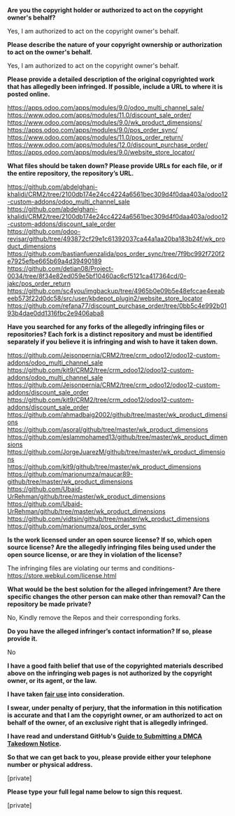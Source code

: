 **Are you the copyright holder or authorized to act on the copyright owner's behalf?**     
     
Yes, I am authorized to act on the copyright owner's behalf.     
     
**Please describe the nature of your copyright ownership or authorization to act on the owner's behalf.**     
     
Yes, I am authorized to act on the copyright owner's behalf.     
     
**Please provide a detailed description of the original copyrighted work that has allegedly been infringed. If possible, include a URL to where it is posted online.**     
     
https://apps.odoo.com/apps/modules/9.0/odoo_multi_channel_sale/     
https://www.odoo.com/apps/modules/11.0/discount_sale_order/     
https://www.odoo.com/apps/modules/9.0/wk_product_dimensions/     
https://apps.odoo.com/apps/modules/9.0/pos_order_sync/     
https://www.odoo.com/apps/modules/11.0/pos_order_return/     
https://www.odoo.com/apps/modules/12.0/discount_purchase_order/     
https://apps.odoo.com/apps/modules/9.0/website_store_locator/     
     
**What files should be taken down? Please provide URLs for each file, or if the entire repository, the repository’s URL.**     
     
https://github.com/abdelghani-khalidi/CRM2/tree/2100db174e24cc4224a6561bec309d4f0daa403a/odoo12-custom-addons/odoo_multi_channel_sale     
https://github.com/abdelghani-khalidi/CRM2/tree/2100db174e24cc4224a6561bec309d4f0daa403a/odoo12-custom-addons/discount_sale_order     
https://github.com/odoo-revisar/github/tree/493872cf29e1c61392037ca44a1aa20ba183b24f/wk_product_dimensions     
https://github.com/bastianfuenzalida/pos_order_sync/tree/7f9bc992f720f2e7925efbe665b69a4d39490189     
https://github.com/detian08/Project-0034/tree/8f34e82ed059e5bf10460ac6cf5121ca417364cd/0-jakc/pos_order_return     
https://github.com/sc4you/imgbackup/tree/4965b0e09b5e48efccae4eeabeeb573f22d0dc58/src/user/kbdepot_plugin2/website_store_locator     
https://github.com/refana77/discount_purchase_order/tree/0bb5c4e992b0193b4dae0dd1316fbc2e9406aba8     
     
**Have you searched for any forks of the allegedly infringing files or repositories? Each fork is a distinct repository and must be identified separately if you believe it is infringing and wish to have it taken down.**     
     
https://github.com/Jeisonpernia/CRM2/tree/crm_odoo12/odoo12-custom-addons/odoo_multi_channel_sale     
https://github.com/kit9/CRM2/tree/crm_odoo12/odoo12-custom-addons/odoo_multi_channel_sale     
https://github.com/Jeisonpernia/CRM2/tree/crm_odoo12/odoo12-custom-addons/discount_sale_order     
https://github.com/kit9/CRM2/tree/crm_odoo12/odoo12-custom-addons/discount_sale_order     
https://github.com/ahmadbaig2002/github/tree/master/wk_product_dimensions     
https://github.com/asoral/github/tree/master/wk_product_dimensions     
https://github.com/eslammohamed13/github/tree/master/wk_product_dimensions     
https://github.com/JorgeJuarezM/github/tree/master/wk_product_dimensions     
https://github.com/kit9/github/tree/master/wk_product_dimensions     
https://github.com/marionumza/maucar89-github/tree/master/wk_product_dimensions     
https://github.com/Ubaid-UrRehman/github/tree/master/wk_product_dimensions     
https://github.com/Ubaid-UrRehman/github/tree/master/wk_product_dimensions     
https://github.com/vidtsin/github/tree/master/wk_product_dimensions     
https://github.com/marionumza/pos_order_sync     
     
**Is the work licensed under an open source license? If so, which open source license? Are the allegedly infringing files being used under the open source license, or are they in violation of the license?**     
     
The infringing files are violating our terms and conditions- https://store.webkul.com/license.html     
     
**What would be the best solution for the alleged infringement? Are there specific changes the other person can make other than removal? Can the repository be made private?**     
     
No, Kindly remove the Repos and their corresponding forks.     
     
**Do you have the alleged infringer’s contact information? If so, please provide it.**     
     
No     
     
**I have a good faith belief that use of the copyrighted materials described above on the infringing web pages is not authorized by the copyright owner, or its agent, or the law.**     
     
**I have taken <a href="https://www.lumendatabase.org/topics/22">fair use</a> into consideration.**     
     
**I swear, under penalty of perjury, that the information in this notification is accurate and that I am the copyright owner, or am authorized to act on behalf of the owner, of an exclusive right that is allegedly infringed.**     
     
**I have read and understand GitHub's <a href="https://help.github.com/articles/guide-to-submitting-a-dmca-takedown-notice/">Guide to Submitting a DMCA Takedown Notice</a>.**     
     
**So that we can get back to you, please provide either your telephone number or physical address.**     
     
[private]     
     
**Please type your full legal name below to sign this request.**     
     
[private]
